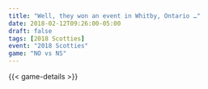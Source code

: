```yaml
---
title: "Well, they won an event in Whitby, Ontario …"
date: 2018-02-12T09:26:00-05:00
draft: false
tags: [2018 Scotties]
event: "2018 Scotties"
game: "NO vs NS"
---
```

{{< game-details >}}
<!--more--> 